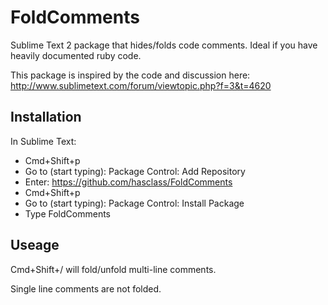 # FoldComments

Sublime Text 2 package that hides/folds code comments. Ideal if you have heavily documented ruby code.

This package is inspired by the code and discussion here: http://www.sublimetext.com/forum/viewtopic.php?f=3&t=4620

## Installation

In Sublime Text:

* Cmd+Shift+p
* Go to (start typing): Package Control: Add Repository
* Enter: https://github.com/hasclass/FoldComments
* Cmd+Shift+p
* Go to (start typing): Package Control: Install Package
* Type FoldComments

## Useage

Cmd+Shift+/ will fold/unfold multi-line comments.

Single line comments are not folded.